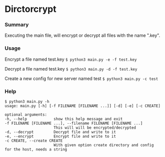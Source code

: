 # Dirctorcrypt

### Summary
Executing the main file, will encrypt or decrypt all files with the name ".key".

### Usage
Encrypt a file named test.key
`$ python3 main.py -e -f test.key`

Decrypt a file named test.key
`$ python3 main.py -d -f test.key`

Create a new config for new server named test
`$ python3 main.py -c test`

### Help
  ```
$ python3 main.py -h
usage: main.py [-h] [-f FILENAME [FILENAME ...]] [-d] [-e] [-c CREATE]

optional arguments:
  -h, --help            show this help message and exit
  -f FILENAME [FILENAME ...], --filename FILENAME [FILENAME ...]
                        This will will be encrypted/decrypted
  -d, --decrypt         Decrypt file and write to it
  -e, --encrypt         Encrypt file and write to it
  -c CREATE, --create CREATE
                        With given option create directory and config for the host, needs a string
```
